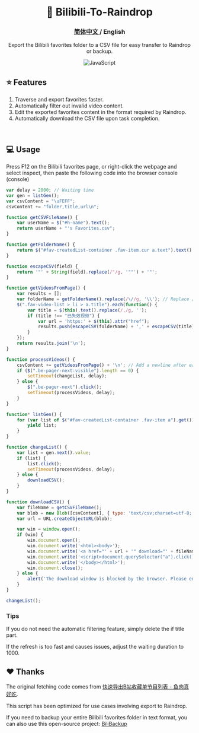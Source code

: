 <div align="center">

# 🚛 Bilibili-To-Raindrop

### <a href="https://github.com/AHCorn/Bilibili-To-Raindrop"> **简体中文** </a>  /  English 

Export the Bilibili favorites folder to a CSV file for easy transfer to Raindrop or backup.

![JavaScript](https://img.shields.io/badge/javascript-%23323330.svg?style=for-the-badge&logo=javascript&logoColor=%23F7DF1E) 

</div>

## ⭐ Features
1. Traverse and export favorites faster.
2. Automatically filter out invalid video content.
3. Edit the exported favorites content in the format required by Raindrop.
4. Automatically download the CSV file upon task completion.
<br>

## 💻 Usage
Press F12 on the Bilibili favorites page, or right-click the webpage and select inspect, then paste the following code into the browser console (console)

```js
var delay = 2000; // Waiting time
var gen = listGen();
var csvContent = "\uFEFF";
csvContent += "folder,title,url\n";

function getCSVFileName() {
    var userName = $("#h-name").text();
    return userName + "'s Favorites.csv";
}

function getFolderName() {
    return $("#fav-createdList-container .fav-item.cur a.text").text().trim();
}

function escapeCSV(field) {
    return '"' + String(field).replace(/"/g, '""') + '"';
}

function getVideosFromPage() {
    var results = [];
    var folderName = getFolderName().replace(/\//g, '\\'); // Replace / with \
    $(".fav-video-list > li > a.title").each(function() {
        var title = $(this).text().replace(/,/g, '');
        if (title !== "已失效视频") {
            var url = 'https:' + $(this).attr("href");
            results.push(escapeCSV(folderName) + ',' + escapeCSV(title) + ',' + escapeCSV(url));
        }
    });
    return results.join('\n');
}

function processVideos() {
    csvContent += getVideosFromPage() + '\n'; // Add a newline after each page of videos
    if ($(".be-pager-next:visible").length == 0) {
        setTimeout(changeList, delay);
    } else {
        $(".be-pager-next").click();
        setTimeout(processVideos, delay);
    }
}

function* listGen() {
    for (var list of $("#fav-createdList-container .fav-item a").get()) {
        yield list;
    }
}

function changeList() {
    var list = gen.next().value;
    if (list) {
        list.click();
        setTimeout(processVideos, delay);
    } else {
        downloadCSV();
    }
}

function downloadCSV() {
    var fileName = getCSVFileName();
    var blob = new Blob([csvContent], { type: 'text/csv;charset=utf-8;' });
    var url = URL.createObjectURL(blob);

    var win = window.open();
    if (win) {
        win.document.open();
        win.document.write('<html><body>');
        win.document.write('<a href="' + url + '" download="' + fileName + '">Click to download.</a>');
        win.document.write('<script>document.querySelector("a").click();</script>');
        win.document.write('</body></html>');
        win.document.close();
    } else {
        alert('The download window is blocked by the browser. Please enable pop-ups in the settings and try again.');
    }
}

changeList();

```

### Tips
If you do not need the automatic filtering feature, simply delete the if title part.

If the refresh is too fast and causes issues, adjust the waiting duration to 1000.

## ❤️ Thanks
The original fetching code comes from [快速导出B站收藏单节目列表 - 鱼肉真好吃](https://www.cnblogs.com/toumingbai/p/11399238.html). 

This script has been optimized for use cases involving export to Raindrop.

If you need to backup your entire Bilibili favorites folder in text format, you can also use this open-source project: [BiliBackup](https://github.com/sweatran/BiliBackup?tab=readme-ov-file)
